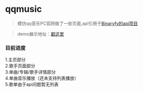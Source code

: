 # qqmusic

> 模仿qq音乐PC官网做了一些页面,api引用于[Binaryfy的api项目](https://github.com/Binaryify/NeteaseCloudMusicApi)

> demo展示地址：[戳这里](http://47.107.40.239)


### 目前进度

1.主页部分<br>
2.歌手页面部分<br>
3.单曲/专辑/歌手详情部分<br>
4.单曲音乐播放（还未支持列表播放）<br>
5.歌单由于api问题暂无列表<br>
